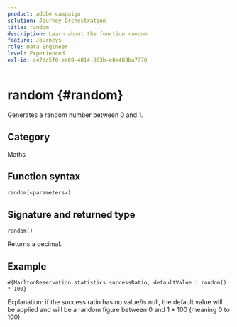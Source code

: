 ```yaml
---
product: adobe campaign
solution: Journey Orchestration
title: random
description: Learn about the function random
feature: Journeys
role: Data Engineer
level: Experienced
exl-id: c47dc5f0-ea69-4814-863b-e0e483ba7770
---
```

# random {#random}

Generates a random number between 0 and 1.

## Category

Maths

## Function syntax

`random(<parameters>)`

## Signature and returned type

`random()`

Returns a decimal.

## Example

`#{MarltonReservation.statistics.successRatio, defaultValue : random() * 100}`

Explanation: if the success ratio has no value/is null, the default value will be applied and will be a random figure between 0 and 1 * 100 (meaning 0 to 100).
